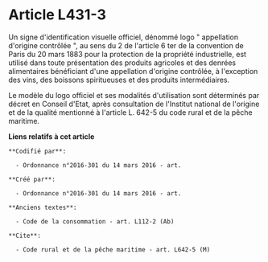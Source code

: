 # Article L431-3

Un signe d'identification visuelle officiel, dénommé logo " appellation d'origine contrôlée ", au sens du 2 de l'article 6
ter de la convention de Paris du 20 mars 1883 pour la protection de la propriété industrielle, est utilisé dans toute
présentation des produits agricoles et des denrées alimentaires bénéficiant d'une appellation d'origine contrôlée, à
l'exception des vins, des boissons spiritueuses et des produits intermédiaires. 

Le modèle du logo officiel et ses modalités d'utilisation sont déterminés par décret en Conseil d'Etat, après consultation de
l'Institut national de l'origine et de la qualité mentionné à l'article L. 642-5 du code rural et de la pêche maritime.

**Liens relatifs à cet article**

	**Codifié par**:

	  - Ordonnance n°2016-301 du 14 mars 2016 - art.

	**Créé par**:

	  - Ordonnance n°2016-301 du 14 mars 2016 - art.

	**Anciens textes**:

	  - Code de la consommation - art. L112-2 (Ab)

	**Cite**:

	  - Code rural et de la pêche maritime - art. L642-5 (M)
